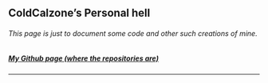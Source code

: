 <section>
<script>
	/* WHY CAN'T THE INTERNET EVER SHOW ME *UP TO DATE* THINGS? */
	var projects = []
	var root = document.getElementById("main_content");
	function addToPage(value, index, array) {
		var post = document.createElement("div");
		var name = document.createElement("h3");
		name.innerHTML = value["name"];
		post.appendChild(name);
		var description = document.createElement("p");
		description.innerHTML = value["description"];
		post.appendChild(description);
		var source = document.createElement("h6");
		source.innerHTML = "<a href = \"" + value["source"] + "\">View the source code.</a>"
		post.appendChild(source);
		var tags = document.createElement("h6");
		tags.innerHTML = "Tags: " + value["tags"].join(", ");
		root.appendChild(post);
		root.appendChild(document.createElement("hr"));
	}
	async function generateSite() {
		await fetch("./projects.json")
	        	.then(response => {
				return response.json();
			}).then(json => projects = json);
		projects.forEach(addToPage); 
	}
	generateSite();
</script>
        <h1 id="coldcalzones-personal-hell">ColdCalzone’s Personal hell</h1>
	<h6 id="this-page-is-just-to-document-some-code-and-other-such-creations-of-mine">This page is just to document some code and other such creations of mine.</h6>
	<h5 id="my-github-page-where-the-repositories-are"><a href="https://github.com/ColdCalzone">My Github page (where the repositories are)</a></h5>
	<hr>
</section>
